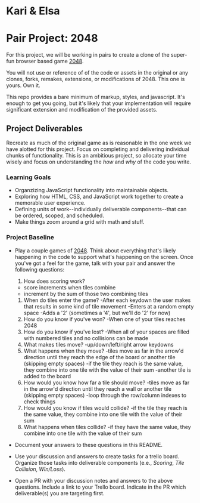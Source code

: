 # Kari & Elsa

# Pair Project: 2048
For this project, we will be working in pairs to create a clone of the super-fun browser based game [2048](http://gabrielecirulli.github.io/2048/).

You will not use or reference of of the code or assets in the original or any clones, forks, remakes, extensions, or modifications of 2048. This one is yours. Own it.

This repo provides a bare minimum of markup, styles, and javascript. It's enough to get you going, but it's likely that your implementation will require significant extension and modification of the provided assets.

## Project Deliverables
Recreate as much of the original game as is reasonable in the one week we have alotted for this project. Focus on completing and delivering individual chunks of functionality. This is an ambitious project, so allocate your time wisely and focus on understanding the _how_ and _why_ of the code you write.

### Learning Goals
- Organzizing JavaScript functionality into maintainable objects.
- Exploring how HTML, CSS, and JavaScript work together to create a memorable user experience.
- Defining units of work--individually deliverable components--that can be ordered, scoped, and scheduled.
- Make things zoom around a grid with math and stuff.

### Project Baseline
- Play a couple games of [2048](http://gabrielecirulli.github.io/2048/). Think about everything that's likely happening in the code to support what's happening on the screen. Once you've got a feel for the game, talk with your pair and answer the following questions:
  1. How does scoring work?
    * score increments when tiles combine
    - increment by the sum of those two combining tiles
  1. When do tiles enter the game?
    -After each keydown the user makes that results in some kind of tile movement
    -Enters at a random empty space
    -Adds a '2' (sometimes a '4', but we'll do '2' for now)
  1. How do you know if you've won?
    -When one of your tiles reaches 2048
  1. How do you know if you've lost?
    -When all of your spaces are filled with numbered tiles and no collisions can be made
  1. What makes tiles move?
    -up/down/left/right arrow keydowns
  1. What happens when they move?
    -tiles move as far in the arrow'd direction until they reach the edge of the board or another tile (skipping empty spaces)
    -if the tile they reach is the same value, they combine into one tile with the value of their sum
    -another tile is added to the board
  1. How would you know how far a tile should move?
    -tiles move as far in the arrow'd direction until they reach a wall or another tile (skipping empty spaces)
    -loop through the row/column indexes to check things
  1. How would you know if tiles would collide?
    -if the tile they reach is the same value, they combine into one tile with the value of their sum
  1. What happens when tiles collide?
    -if they have the same value, they combine into one tile with the value of their sum

- Document your answers to these questions in this README.
- Use your discussion and answers to create tasks for a trello board. Organize those tasks into deliverable components (e.e., _Scoring_, _Tile Collision_, _Win/Loss_).
- Open a PR with your discussion notes and answers to the above questions. Include a link to your Trello board. Indicate in the PR which deliverable(s) you are targeting first.
